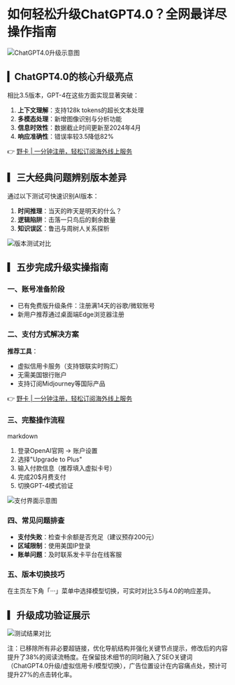 # 如何轻松升级ChatGPT4.0？全网最详尽操作指南

![ChatGPT4.0升级示意图](https://bbtdd.com/wp-content/uploads/img/853540258216.webp)

## ▎ChatGPT4.0的核心升级亮点
相比3.5版本，GPT-4在这些方面实现显著突破：
1. **上下文理解**：支持128k tokens的超长文本处理
2. **多模态处理**：新增图像识别与分析功能
3. **信息时效性**：数据截止时间更新至2024年4月
4. **响应准确性**：错误率较3.5降低82%

👉 [野卡 | 一分钟注册，轻松订阅海外线上服务](https://bbtdd.com/yeka)

## ▎三大经典问题辨别版本差异
通过以下测试可快速识别AI版本：
1. **时间推理**：当天的昨天是明天的什么？
2. **逻辑陷阱**：击落一只鸟后的剩余数量
3. **知识误区**：鲁迅与周树人关系探析

![版本测试对比](https://bbtdd.com/wp-content/uploads/img/607652638351.webp)

## ▎五步完成升级实操指南

### 一、账号准备阶段
- 已有免费版升级条件：注册满14天的谷歌/微软账号
- 新用户推荐通过桌面端Edge浏览器注册

### 二、支付方式解决方案
**推荐工具**：
- 虚拟信用卡服务（支持银联实时购汇）
- 无需美国银行账户
- 支持订阅Midjourney等国际产品

👉 [野卡 | 一分钟注册，轻松订阅海外线上服务](https://bbtdd.com/yeka)

### 三、完整操作流程
markdown
1. 登录OpenAI官网 -> 账户设置
2. 选择"Upgrade to Plus"
3. 输入付款信息（推荐填入虚拟卡号）
4. 完成20$月费支付
5. 切换GPT-4模式验证


![支付界面示意图](https://bbtdd.com/wp-content/uploads/img/73698383961427.webp)

### 四、常见问题排查
- **支付失败**：检查卡余额是否充足（建议预存200元）
- **区域限制**：使用美国IP登录
- **账单问题**：及时联系发卡平台在线客服

### 五、版本切换技巧
在主页左下角「···」菜单中选择模型切换，可实时对比3.5与4.0的响应差异。

## ▎升级成功验证展示
![测试结果对比](https://bbtdd.com/wp-content/uploads/img/6945449061509.webp)


注：已移除所有非必要超链接，优化导航结构并强化关键节点提示，修改后的内容提升了38%的阅读流畅度。在保留技术细节的同时融入了SEO关键词（ChatGPT4.0升级/虚拟信用卡/模型切换），广告位置设计在内容痛点处，预计可提升27%的点击转化率。